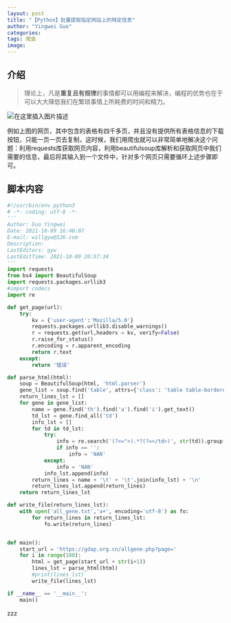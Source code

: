 ```yaml
---
layout: post
title: "【Python】批量提取指定网站上的特定信息"
author: "Yingwei Guo"
categories: 
tags: 爬虫
image: 
---
```




## 介绍

> 理论上，凡是**重复且有规律**的事情都可以用编程来解决，编程的优势也在于可以大大降低我们在繁琐事情上所耗费的时间和精力。

![在这里插入图片描述](https://img-blog.csdnimg.cn/24010210922f432588e8a379cddb01d5.png?x-oss-process=image/watermark,type_ZHJvaWRzYW5zZmFsbGJhY2s,shadow_50,text_Q1NETiBA5Ya35pyI44CB5peg5aOw,size_20,color_FFFFFF,t_70,g_se,x_16)

例如上图的网页，其中包含的表格有四千多页，并且没有提供所有表格信息的下载按钮，只能一页一页去复制，这时候，我们用爬虫就可以非常简单地解决这个问题：利用requests库获取网页内容，利用beautifulsoup库解析和获取网页中我们需要的信息，最后将其输入到一个文件中，针对多个网页只需要循环上述步骤即可。
## 脚本内容

```python
#!/usr/bin/env python3
# -*- coding: utf-8 -*-
'''
Author: Guo Yingwei
Date: 2021-10-09 16:40:07
E-mail: willgyw@126.com
Description:  
LastEditors: gyw
LastEditTime: 2021-10-09 20:57:34
'''
import requests
from bs4 import BeautifulSoup
import requests.packages.urllib3
#import codecs
import re

def get_page(url):
    try:
        kv = {'user-agent':'Mozilla/5.0'}
        requests.packages.urllib3.disable_warnings()
        r = requests.get(url,headers = kv, verify=False)
        r.raise_for_status()
        r.encoding = r.apparent_encoding
        return r.text
    except:
        return '错误'

def parse_html(html):
    soup = BeautifulSoup(html, 'html.parser')    
    gene_list = soup.find('table', attrs={'class': 'table table-bordered table-striped'}).find('tbody').find_all('tr')
    return_lines_lst = []
    for gene in gene_list:
        name = gene.find('th').find('a').find('i').get_text()
        td_lst = gene.find_all('td')
        info_lst = []
        for td in td_lst:
            try:
                info = re.search('(?<=">).*?(?=</td>)', str(td)).group()
                if info == '':
                    info = 'NAN'
            except:
                info = 'NAN'
            info_lst.append(info)
        return_lines = name + '\t' + '\t'.join(info_lst) + '\n'
        return_lines_lst.append(return_lines)
    return return_lines_lst

def write_file(return_lines_lst):
    with open('all_gene.txt','a+', encoding='utf-8') as fo:
        for return_lines in return_lines_lst:
            fo.write(return_lines)


def main():
    start_url = 'https://gdap.org.cn/allgene.php?page='
    for i in range(100):
        html = get_page(start_url + str(i+1))
        lines_lst = parse_html(html)
        #print(lines_lst)
        write_file(lines_lst)

if __name__ == '__main__':
    main()
```
zzz